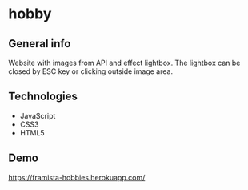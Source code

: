 # hobby

## General info
Website with images from API and effect lightbox. The lightbox can be closed by ESC key or clicking outside image area.

## Technologies
* JavaScript
* CSS3
* HTML5

## Demo
https://framista-hobbies.herokuapp.com/
